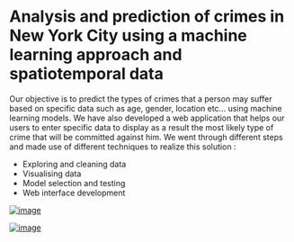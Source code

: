 #  Analysis and prediction of crimes in New York City using a machine learning approach and spatiotemporal data 
Our objective is to predict the types of crimes that a person may suffer based on specific data such as age, gender, location etc... using machine learning models.
We have also developed a web application that helps our users to enter specific data to display as a result the most likely type of crime that will be committed against
him.
We went through different steps and made use of different techniques to realize this solution :
* Exploring and cleaning data
* Visualising data 
* Model selection and testing
* Web interface development


[![image](https://www.linkpicture.com/q/d1_3.png)](https://www.linkpicture.com/view.php?img=LPic63bd58320cf41929106800)

[![image](https://www.linkpicture.com/q/d2_5.png)](https://www.linkpicture.com/view.php?img=LPic63bd5866b6dd51089152295)

